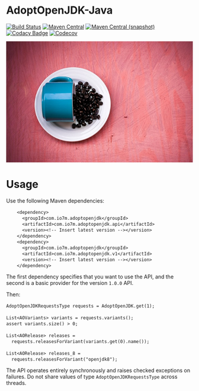 AdoptOpenJDK-Java
===

[![Build Status](https://img.shields.io/travis/io7m/AdoptOpenJDK-Java.svg?style=flat-square)](https://travis-ci.org/io7m/AdoptOpenJDK-Java)
[![Maven Central](https://img.shields.io/maven-central/v/com.io7m.adoptopenjdk/com.io7m.adoptopenjdk.svg?style=flat-square)](http://search.maven.org/#search%7Cga%7C1%7Cg%3A%22com.io7m.adoptopenjdk%22)
[![Maven Central (snapshot)](https://img.shields.io/nexus/s/https/oss.sonatype.org/com.io7m.adoptopenjdk/com.io7m.adoptopenjdk.svg?style=flat-square)](https://oss.sonatype.org/content/repositories/snapshots/com/io7m/adoptopenjdk/)
[![Codacy Badge](https://img.shields.io/codacy/grade/565ef1e0d8404f6b9cd22ef71fc73e48.svg?style=flat-square)](https://www.codacy.com/app/github_79/AdoptOpenJDK-Java?utm_source=github.com&amp;utm_medium=referral&amp;utm_content=io7m/AdoptOpenJDK-Java&amp;utm_campaign=Badge_Grade)
[![Codecov](https://img.shields.io/codecov/c/github/io7m/AdoptOpenJDK-Java.svg?style=flat-square)](https://codecov.io/gh/io7m/AdoptOpenJDK-Java)

![adoptopenjdk](./src/site/resources/adoptopenjdk.jpg?raw=true)

Usage
===

Use the following Maven dependencies:

```
    <dependency>
      <groupId>com.io7m.adoptopenjdk</groupId>
      <artifactId>com.io7m.adoptopenjdk.api</artifactId>
      <version><!-- Insert latest version --></version>
    </dependency>
    <dependency>
      <groupId>com.io7m.adoptopenjdk</groupId>
      <artifactId>com.io7m.adoptopenjdk.v1</artifactId>
      <version><!-- Insert latest version --></version>
    </dependency>
```

The first dependency specifies that you want to use the API, and the second
is a basic provider for the version `1.0.0` API.

Then:

```
AdoptOpenJDKRequestsType requests = AdoptOpenJDK.get(1);

List<AOVariants> variants = requests.variants();
assert variants.size() > 0;

List<AORelease> releases =
  requests.releasesForVariant(variants.get(0).name());

List<AORelease> releases_8 =
  requests.releasesForVariant("openjdk8");
```

The API operates entirely synchronously and raises checked exceptions on
failures. Do not share values of type `AdoptOpenJDKRequestsType` across threads.

